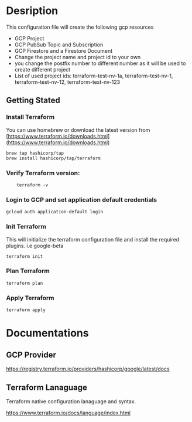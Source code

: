 # Desription

This configuration file will create the following gcp resources
 - GCP Project
 - GCP PubSub Topic and Subscription
 - GCP Firestore and a Firestore Document
 - Change the project name and project id to your own
 - you change the postfix number to different number as it will be used to create different project
 - List of used project ids: terraform-test-nv-1a, terraform-test-nv-1, terraform-test-nv-12, terraform-test-nv-123

 ## Getting Stated
 
 ### Install Terraform


You can use homebrew or download the latest version from [https://www.terraform.io/downloads.html](https://www.terraform.io/downloads.html)

    brew tap hashicorp/tap
    brew install hashicorp/tap/terraform

### Verify Terraform version:  

        terraform -v

### Login to GCP and set application default credentials

    gcloud auth application-default login

### Init Terraform

This will initialize the terraform configuration file and install the required plugins. i.e google-beta

    terraform init

### Plan Terraform

    terraform plan

### Apply Terraform

    terraform apply


# Documentations

## GCP Provider

https://registry.terraform.io/providers/hashicorp/google/latest/docs

## Terraform Lanaguage
Terraform native configuration lanaguage and syntax.

https://www.terraform.io/docs/language/index.html